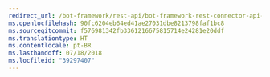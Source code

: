 ```yaml
---
redirect_url: /bot-framework/rest-api/bot-framework-rest-connector-api-reference
ms.openlocfilehash: 90fc6204eb64ed41ae27031dbe8213798faf1bc8
ms.sourcegitcommit: f576981342fb3361216675815714e24281e20ddf
ms.translationtype: HT
ms.contentlocale: pt-BR
ms.lasthandoff: 07/18/2018
ms.locfileid: "39297407"
---
```

